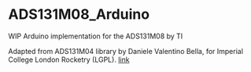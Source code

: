 # ADS131M08_Arduino
WIP Arduino implementation for the ADS131M08 by TI


Adapted from ADS131M04 library by Daniele Valentino Bella, for Imperial College London Rocketry (LGPL). [link](https://github.com/icl-rocketry/ADS131M04-Lib)
